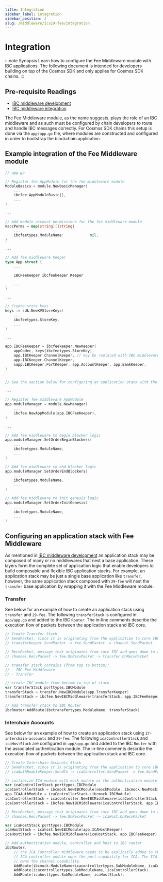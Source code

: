 ```yaml
---
title: Integration
sidebar_label: Integration
sidebar_position: 2
slug: /middleware/ics29-fee/integration
---
```



# Integration

:::note Synopsis
Learn how to configure the Fee Middleware module with IBC applications. The following document is intended for developers building on top of the Cosmos SDK and only applies for Cosmos SDK chains. 
:::

## Pre-requisite Readings

* [IBC middleware development](../../01-ibc/04-middleware/01-develop.md)
* [IBC middleware integration](../../01-ibc/04-middleware/02-integration.md)

The Fee Middleware module, as the name suggests, plays the role of an IBC middleware and as such must be configured by chain developers to route and handle IBC messages correctly.
For Cosmos SDK chains this setup is done via the `app/app.go` file, where modules are constructed and configured in order to bootstrap the blockchain application.

## Example integration of the Fee Middleware module

```go
// app.go

// Register the AppModule for the fee middleware module
ModuleBasics = module.NewBasicManager(
    ...
    ibcfee.AppModuleBasic{},
    ...
)

... 

// Add module account permissions for the fee middleware module
maccPerms = map[string][]string{
    ...
    ibcfeetypes.ModuleName:            nil,
}

...

// Add fee middleware Keeper
type App struct {
    ...

    IBCFeeKeeper ibcfeekeeper.Keeper

    ...
}

...

// Create store keys 
keys := sdk.NewKVStoreKeys(
    ...
    ibcfeetypes.StoreKey,
    ...
)

... 

app.IBCFeeKeeper = ibcfeekeeper.NewKeeper(
	appCodec, keys[ibcfeetypes.StoreKey],
	app.IBCKeeper.ChannelKeeper, // may be replaced with IBC middleware
	app.IBCKeeper.ChannelKeeper,
	&app.IBCKeeper.PortKeeper, app.AccountKeeper, app.BankKeeper,
)


// See the section below for configuring an application stack with the fee middleware module

...

// Register fee middleware AppModule
app.moduleManager = module.NewManager(
    ...
    ibcfee.NewAppModule(app.IBCFeeKeeper),
)

...

// Add fee middleware to begin blocker logic
app.moduleManager.SetOrderBeginBlockers(
    ...
    ibcfeetypes.ModuleName,
    ...
)

// Add fee middleware to end blocker logic
app.moduleManager.SetOrderEndBlockers(
    ...
    ibcfeetypes.ModuleName,
    ...
)

// Add fee middleware to init genesis logic
app.moduleManager.SetOrderInitGenesis(
    ...
    ibcfeetypes.ModuleName,
    ...
)
```

## Configuring an application stack with Fee Middleware

As mentioned in [IBC middleware development](../../01-ibc/04-middleware/01-develop.md) an application stack may be composed of many or no middlewares that nest a base application. 
These layers form the complete set of application logic that enable developers to build composable and flexible IBC application stacks.
For example, an application stack may be just a single base application like `transfer`, however, the same application stack composed with `29-fee` will nest the `transfer` base application
by wrapping it with the Fee Middleware module.


### Transfer

See below for an example of how to create an application stack using `transfer` and `29-fee`.
The following `transferStack` is configured in `app/app.go` and added to the IBC `Router`.
The in-line comments describe the execution flow of packets between the application stack and IBC core.

```go
// Create Transfer Stack
// SendPacket, since it is originating from the application to core IBC:
// transferKeeper.SendPacket -> fee.SendPacket -> channel.SendPacket

// RecvPacket, message that originates from core IBC and goes down to app, the flow is the other way
// channel.RecvPacket -> fee.OnRecvPacket -> transfer.OnRecvPacket

// transfer stack contains (from top to bottom):
// - IBC Fee Middleware
// - Transfer

// create IBC module from bottom to top of stack
var transferStack porttypes.IBCModule
transferStack = transfer.NewIBCModule(app.TransferKeeper)
transferStack = ibcfee.NewIBCMiddleware(transferStack, app.IBCFeeKeeper)

// Add transfer stack to IBC Router
ibcRouter.AddRoute(ibctransfertypes.ModuleName, transferStack)
```

### Interchain Accounts

See below for an example of how to create an application stack using `27-interchain-accounts` and `29-fee`.
The following `icaControllerStack` and `icaHostStack` are configured in `app/app.go` and added to the IBC `Router` with the associated authentication module.
The in-line comments describe the execution flow of packets between the application stack and IBC core.

```go
// Create Interchain Accounts Stack
// SendPacket, since it is originating from the application to core IBC:
// icaAuthModuleKeeper.SendTx -> icaController.SendPacket -> fee.SendPacket -> channel.SendPacket

// initialize ICA module with mock module as the authentication module on the controller side
var icaControllerStack porttypes.IBCModule
icaControllerStack = ibcmock.NewIBCModule(&mockModule, ibcmock.NewMockIBCApp("", scopedICAMockKeeper))
app.ICAAuthModule = icaControllerStack.(ibcmock.IBCModule)
icaControllerStack = icacontroller.NewIBCMiddleware(icaControllerStack, app.ICAControllerKeeper)
icaControllerStack = ibcfee.NewIBCMiddleware(icaControllerStack, app.IBCFeeKeeper)

// RecvPacket, message that originates from core IBC and goes down to app, the flow is:
// channel.RecvPacket -> fee.OnRecvPacket -> icaHost.OnRecvPacket

var icaHostStack porttypes.IBCModule
icaHostStack = icahost.NewIBCModule(app.ICAHostKeeper)
icaHostStack = ibcfee.NewIBCMiddleware(icaHostStack, app.IBCFeeKeeper)

// Add authentication module, controller and host to IBC router
ibcRouter.
    // the ICA Controller middleware needs to be explicitly added to the IBC Router because the
    // ICA controller module owns the port capability for ICA. The ICA authentication module
    // owns the channel capability.
    AddRoute(ibcmock.ModuleName+icacontrollertypes.SubModuleName, icaControllerStack) // ica with mock auth module stack route to ica (top level of middleware stack)
    AddRoute(icacontrollertypes.SubModuleName, icaControllerStack).
    AddRoute(icahosttypes.SubModuleName, icaHostStack).
```
